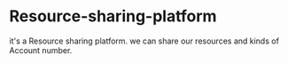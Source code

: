 # Resource-sharing-platform
it's a Resource sharing platform. we can share our resources and kinds of Account number. 
